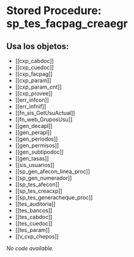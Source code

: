 # Stored Procedure: sp_tes_facpag_creaegr

## Usa los objetos:
- [[cxp_cabdoc]]
- [[cxp_cuedoc]]
- [[cxp_facpag]]
- [[cxp_param]]
- [[cxp_param_cnt]]
- [[cxp_provee]]
- [[err_infcon]]
- [[err_infnif]]
- [[fn_sis_GetUsuActual]]
- [[fn_web_GruposUsu]]
- [[gen_decapl]]
- [[gen_perapl]]
- [[gen_periodos]]
- [[gen_permisos]]
- [[gen_subtipodoc]]
- [[gen_tasas]]
- [[sis_usuarios]]
- [[sp_gen_afecon_linea_proc]]
- [[sp_gen_numerador]]
- [[sp_tes_afecon]]
- [[sp_tes_creacxp]]
- [[sp_tes_generacheque_proc]]
- [[tes_auditoria]]
- [[tes_bancos]]
- [[tes_cabdoc]]
- [[tes_cuedoc]]
- [[tes_param]]
- [[v_cxp_chepos]]

*No code available.*
